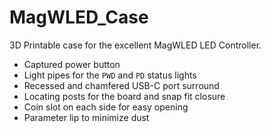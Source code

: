 # MagWLED_Case
3D Printable case for the excellent MagWLED LED Controller.

* Captured power button
* Light pipes for the `PWD` and `PD` status lights
* Recessed and chamfered USB-C port surround
* Locating posts for the board and snap fit closure
* Coin slot on each side for easy opening
* Parameter lip to minimize dust

